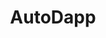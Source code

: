 ---
codehost: https://github.com/autodapp/autodapp
logohandle: autodappio
sort: autodapp
title: AutoDapp
website: https://autodapp.io/
---